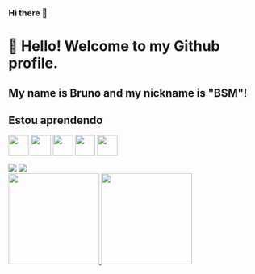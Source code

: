 ### Hi there 👋
# 👋 Hello! Welcome to my Github profile.
## My name is Bruno and my nickname is "BSM"!


## Estou aprendendo
<img src="https://cdn.jsdelivr.net/gh/devicons/devicon/icons/css3/css3-plain-wordmark.svg" width="40" height="40"/>   <img src="https://cdn.jsdelivr.net/gh/devicons/devicon/icons/html5/html5-plain-wordmark.svg" width="40" height="40"/>   <img src="https://cdn.jsdelivr.net/gh/devicons/devicon/icons/javascript/javascript-plain.svg" width="40" height="40"/>   <img src="https://cdn.jsdelivr.net/gh/devicons/devicon/icons/nodejs/nodejs-original.svg" width="40" height="40"/>   <img src="https://cdn.jsdelivr.net/gh/devicons/devicon/icons/react/react-original-wordmark.svg" width="40" height="40
"/>

<div>
<a href="https://www.youtube.com/channel/UCWmEktXBGM-S3yEyocH6o1g" target="_blank"><img src="https://img.shields.io/badge/YouTube-FF0000?style=for-the-badge&logo=youtube&logoColor=white" target="_blank"></a>
<a href="https://www.instagram.com/brunosmiguel/" target="_blank"><img src="https://img.shields.io/badge/-Instagram-%23E4405F?style=for-the-badge&logo=instagram&logoColor=white" target="_blank"></a>
</div>

<div>
<a href="https://github.com/BSMiguell">
<img height="180em" src="https://github-readme-stats.vercel.app/api/top-langs/?username=seu-BSMiguell=compact&langs_count=7&theme=dracula"/>
<img height="180em" src="https://github-readme-stats.vercel.app/api?username=seu-usuário-aqui&show_icons=true&theme=dracula&include_all_commits=true&count_private=true"/>
</div>
